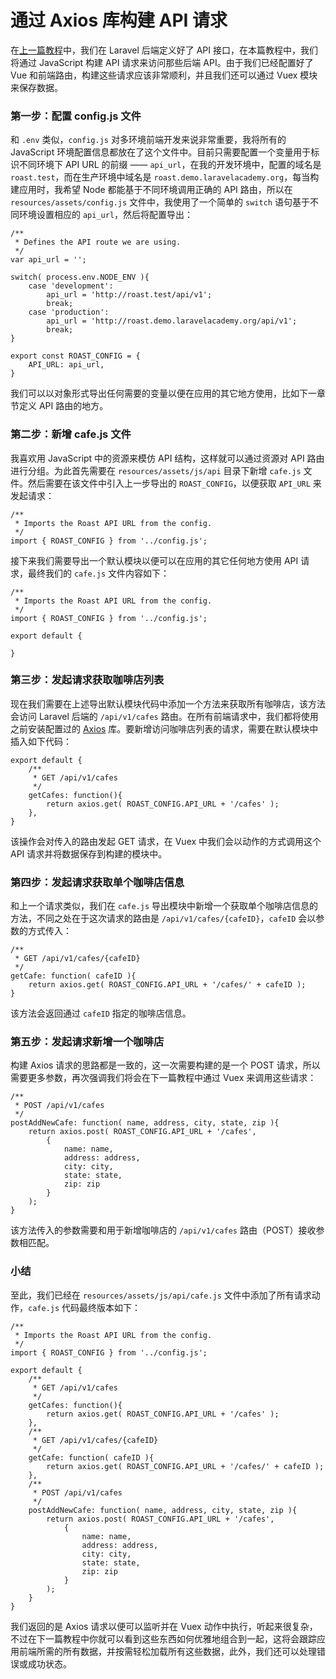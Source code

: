 # 通过 Axios 库构建 API 请求

在[上一篇教程](http://laravelacademy.org/post/9507.html)中，我们在 Laravel 后端定义好了 API 接口，在本篇教程中，我们将通过 JavaScript 构建 API 请求来访问那些后端 API。由于我们已经配置好了 Vue 和前端路由，构建这些请求应该非常顺利，并且我们还可以通过 Vuex 模块来保存数据。

### 第一步：配置 config.js 文件

和 `.env` 类似，`config.js` 对多环境前端开发来说非常重要，我将所有的 JavaScript 环境配置信息都放在了这个文件中。目前只需要配置一个变量用于标识不同环境下 API URL 的前缀 —— `api_url`，在我的开发环境中，配置的域名是 `roast.test`，而在生产环境中域名是 `roast.demo.laravelacademy.org`，每当构建应用时，我希望 Node 都能基于不同环境调用正确的 API 路由，所以在 `resources/assets/config.js` 文件中，我使用了一个简单的 `switch` 语句基于不同环境设置相应的 `api_url`，然后将配置导出：

```
/**
 * Defines the API route we are using.
 */
var api_url = '';

switch( process.env.NODE_ENV ){
    case 'development':
        api_url = 'http://roast.test/api/v1';
        break;
    case 'production':
        api_url = 'http://roast.demo.laravelacademy.org/api/v1';
        break;
}

export const ROAST_CONFIG = {
    API_URL: api_url,
}
```

我们可以以对象形式导出任何需要的变量以便在应用的其它地方使用，比如下一章节定义 API 路由的地方。

### 第二步：新增 cafe.js 文件

我喜欢用 JavaScript 中的资源来模仿 API 结构，这样就可以通过资源对 API 路由进行分组。为此首先需要在 `resources/assets/js/api` 目录下新增 `cafe.js` 文件。然后需要在该文件中引入上一步导出的 `ROAST_CONFIG`，以便获取 `API_URL` 来发起请求：

```
/**
 * Imports the Roast API URL from the config.
 */
import { ROAST_CONFIG } from '../config.js';
```

接下来我们需要导出一个默认模块以便可以在应用的其它任何地方使用 API 请求，最终我们的 `cafe.js` 文件内容如下：

```
/**
 * Imports the Roast API URL from the config.
 */
import { ROAST_CONFIG } from '../config.js';

export default {

}
```

### 第三步：发起请求获取咖啡店列表

现在我们需要在上述导出默认模块代码中添加一个方法来获取所有咖啡店，该方法会访问 Laravel 后端的 `/api/v1/cafes` 路由。在所有前端请求中，我们都将使用之前安装配置过的 [Axios](https://github.com/axios/axios) 库。要新增访问咖啡店列表的请求，需要在默认模块中插入如下代码：

```
export default {
    /**
     * GET /api/v1/cafes
     */
    getCafes: function(){
        return axios.get( ROAST_CONFIG.API_URL + '/cafes' );
    },
}
```

该操作会对传入的路由发起 GET 请求，在 Vuex 中我们会以动作的方式调用这个 API 请求并将数据保存到构建的模块中。

### 第四步：发起请求获取单个咖啡店信息

和上一个请求类似，我们在 `cafe.js` 导出模块中新增一个获取单个咖啡店信息的方法，不同之处在于这次请求的路由是 `/api/v1/cafes/{cafeID}`，`cafeID` 会以参数的方式传入：

```
/**
 * GET /api/v1/cafes/{cafeID}
 */
getCafe: function( cafeID ){
    return axios.get( ROAST_CONFIG.API_URL + '/cafes/' + cafeID );
}
```

该方法会返回通过 `cafeID` 指定的咖啡店信息。

### 第五步：发起请求新增一个咖啡店

构建 Axios 请求的思路都是一致的，这一次需要构建的是一个 POST 请求，所以需要更多参数，再次强调我们将会在下一篇教程中通过 Vuex 来调用这些请求：

```
/**
 * POST /api/v1/cafes
 */
postAddNewCafe: function( name, address, city, state, zip ){
    return axios.post( ROAST_CONFIG.API_URL + '/cafes',
        {
            name: name,
            address: address,
            city: city,
            state: state,
            zip: zip
        }
    );
}
```

该方法传入的参数需要和用于新增咖啡店的 `/api/v1/cafes` 路由（POST）接收参数相匹配。

### 小结

至此，我们已经在 `resources/assets/js/api/cafe.js` 文件中添加了所有请求动作，`cafe.js` 代码最终版本如下：

```
/**
 * Imports the Roast API URL from the config.
 */
import { ROAST_CONFIG } from '../config.js';

export default {
    /**
     * GET /api/v1/cafes
     */
    getCafes: function(){
        return axios.get( ROAST_CONFIG.API_URL + '/cafes' );
    },
    /**
     * GET /api/v1/cafes/{cafeID}
     */
    getCafe: function( cafeID ){
        return axios.get( ROAST_CONFIG.API_URL + '/cafes/' + cafeID );
    },
    /**
     * POST /api/v1/cafes
     */
    postAddNewCafe: function( name, address, city, state, zip ){
        return axios.post( ROAST_CONFIG.API_URL + '/cafes',
            {
                name: name,
                address: address,
                city: city,
                state: state,
                zip: zip
            }
        );
    }
}
```

我们返回的是 Axios 请求以便可以监听并在 Vuex 动作中执行，听起来很复杂，不过在下一篇教程中你就可以看到这些东西如何优雅地组合到一起，这将会跟踪应用前端所需的所有数据，并按需轻松加载所有这些数据，此外，我们还可以处理错误或成功状态。